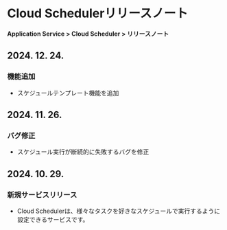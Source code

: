 # Cloud Schedulerリリースノート

**Application Service > Cloud Scheduler > リリースノート**

## 2024. 12. 24.
### 機能追加
* スケジュールテンプレート機能を追加

## 2024. 11. 26.

### バグ修正
* スケジュール実行が断続的に失敗するバグを修正

## 2024. 10. 29.

### 新規サービスリリース
* Cloud Schedulerは、様々なタスクを好きなスケジュールで実行するように設定できるサービスです。
